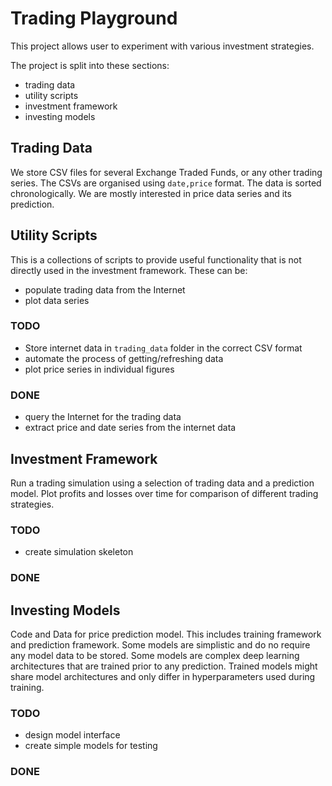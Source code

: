 # Trading Playground

This project allows user to experiment with various investment strategies.

The project is split into these sections:
- trading data
- utility scripts
- investment framework
- investing models

## Trading Data
We store CSV files for several Exchange Traded Funds, or any other trading series.
The CSVs are organised using `date,price` format. The data is sorted chronologically.
We are mostly interested in price data series and its prediction.

## Utility Scripts
This is a collections of scripts to provide useful functionality that is not directly used in the investment framework.
These can be:
- populate trading data from the Internet
- plot data series

### TODO
- Store internet data in `trading_data` folder in the correct CSV format
- automate the process of getting/refreshing data
- plot price series in individual figures

### DONE
- query the Internet for the trading data
- extract price and date series from the internet data

## Investment Framework
Run a trading simulation using a selection of trading data and a prediction model.
Plot profits and losses over time for comparison of different trading strategies.

### TODO
- create simulation skeleton
### DONE

## Investing Models
Code and Data for price prediction model.
This includes training framework and prediction framework.
Some models are simplistic and do no require any model data to be stored.
Some models are complex deep learning architectures that are trained prior to any prediction.
Trained models might share model architectures and only differ in hyperparameters used during training.
 
### TODO
- design model interface
- create simple models for testing
### DONE